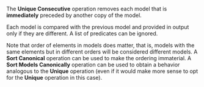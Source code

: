 The **Unique Consecutive** operation removes each model that is **immediately** preceded by another copy of the model.

Each model is compared with the previous model and provided in output only if they are different. A list of predicates can be ignored.

Note that order of elements in models does matter, that is, models with the same elements but in different orders will be considered different models. A **Sort Canonical** operation can be used to make the ordering immaterial. A **Sort Models Canonically** operation can be used to obtain a behavior analogous to the **Unique** operation (even if it would make more sense to opt for the **Unique** operation in this case).
